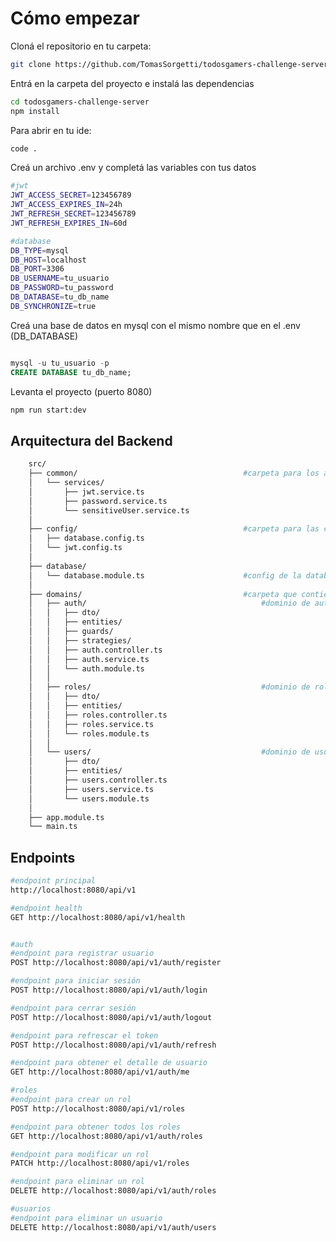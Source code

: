 # Cómo empezar

Cloná el repositorio en tu carpeta:

```bash
git clone https://github.com/TomasSorgetti/todosgamers-challenge-server.git
```

Entrá en la carpeta del proyecto e instalá las dependencias

```bash
cd todosgamers-challenge-server
npm install
```

Para abrir en tu ide:

```bash
code .
```

Creá un archivo .env y completá las variables con tus datos

```bash
#jwt
JWT_ACCESS_SECRET=123456789
JWT_ACCESS_EXPIRES_IN=24h
JWT_REFRESH_SECRET=123456789
JWT_REFRESH_EXPIRES_IN=60d

#database
DB_TYPE=mysql
DB_HOST=localhost
DB_PORT=3306
DB_USERNAME=tu_usuario
DB_PASSWORD=tu_password
DB_DATABASE=tu_db_name
DB_SYNCHRONIZE=true
```

Creá una base de datos en mysql con el mismo nombre que en el .env (DB_DATABASE)

```sql

mysql -u tu_usuario -p
CREATE DATABASE tu_db_name;

```

Levanta el proyecto (puerto 8080)

```bash
npm run start:dev
```

## Arquitectura del Backend

```bash
    src/
    ├── common/                                     #carpeta para los archivos compartidos
    │   └── services/
    │       ├── jwt.service.ts
    │       ├── password.service.ts
    │       └── sensitiveUser.service.ts
    │       
    ├── config/                                     #carpeta para las configuraciónes de variables
    │   ├── database.config.ts
    │   └── jwt.config.ts
    │   
    ├── database/
    │   └── database.module.ts                      #config de la database
    │   
    ├── domains/                                    #carpeta que contiene los dominios
    │   ├── auth/                                       #dominio de autenticación
    │   │   ├── dto/
    │   │   ├── entities/
    │   │   ├── guards/
    │   │   ├── strategies/
    │   │   ├── auth.controller.ts
    │   │   ├── auth.service.ts
    │   │   └── auth.module.ts
    │   │
    │   ├── roles/                                      #dominio de roles
    │   │   ├── dto/
    │   │   ├── entities/
    │   │   ├── roles.controller.ts
    │   │   ├── roles.service.ts
    │   │   └── roles.module.ts
    │   │
    │   └── users/                                      #dominio de usuarios
    │       ├── dto/
    │       ├── entities/
    │       ├── users.controller.ts
    │       ├── users.service.ts
    │       └── users.module.ts
    │
    ├── app.module.ts
    └── main.ts
```

## Endpoints

```bash
#endpoint principal
http://localhost:8080/api/v1

#endpoint health
GET http://localhost:8080/api/v1/health

```

```bash

#auth
#endpoint para registrar usuario
POST http://localhost:8080/api/v1/auth/register

#endpoint para iniciar sesión
POST http://localhost:8080/api/v1/auth/login

#endpoint para cerrar sesión
POST http://localhost:8080/api/v1/auth/logout

#endpoint para refrescar el token
POST http://localhost:8080/api/v1/auth/refresh

#endpoint para obtener el detalle de usuario
GET http://localhost:8080/api/v1/auth/me

```

```bash
#roles
#endpoint para crear un rol
POST http://localhost:8080/api/v1/roles

#endpoint para obtener todos los roles
GET http://localhost:8080/api/v1/auth/roles

#endpoint para modificar un rol
PATCH http://localhost:8080/api/v1/roles

#endpoint para eliminar un rol
DELETE http://localhost:8080/api/v1/auth/roles
```

```bash
#usuarios
#endpoint para eliminar un usuario
DELETE http://localhost:8080/api/v1/auth/users
```
